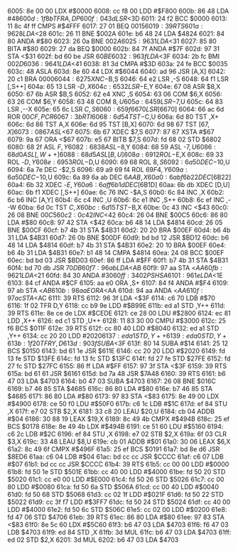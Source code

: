 6005: 8e 00 00     LDX    #$0000
6008: cc f8 00     LDD    #$F800
600b: 86 48        LDA    #$48
600d: 1f 8b        TFR    A,DP
600f: 04 3d        LSR    <$3D
6011: 24 f2        BCC    $0000
6013: 11 8c 4f ff  CMPS   #$4FFF
6017: 27 01        BEQ    $0015
6019: 39           RTS
601a: 96 28        LDA    <$28
601c: 26 11        BNE    $002A
601e: b6 48 24     LDA    $4824
6021: 84 80        ANDA   #$80
6023: 26 0a        BNE    $002A
6025: 96 31        LDA    <$31
6027: 85 80        BITA   #$80
6029: 27 da        BEQ    $0000
602b: 84 7f        ANDA   #$7F
602d: 97 31        STA    <$31
602f: bd 60 be     JSR    $60BE
6032: 96 3f        LDA    <$3F
6034: 2b fc        BMI    $002D
6036: 96 41        LDA    <$41
6038: 81 3d        CMPA   #$3D
603a: 24 fe        BCC    $0035
603c: 48           ASLA
603d: 8e 60 44     LDX    #$6044
6040: ad 96        JSR    [A,X]
6042: 20 c1        BRA    $0000
6044: 62 75        XNC    -$B,S
6046: 64 e2        LSR    ,-S
6048: 64 f1        LSR    [,S++]
604a: 65 13        LSR    -$D,X
604c: 65 32        LSR    -$E,Y
604e: 67 08        ASR    $8,X
6050: 67 6b        ASR    $B,S
6052: 62 e4        XNC    ,S
6054: 63 06        COM    $6,X
6056: 63 26        COM    $6,Y
6058: 63 48        COM    $8,U
605a: 64 59        LSR    -$7,U
605c: 64 83        LSR    ,--X
605e: 65 6c        LSR    $C,S
6060: 65 9f 66 70  LSR    [$6670]
6064: 66 ac 6d     ROR    $00CF,PCR
6067: 3b           RTI
6068: 6d 54        TST    -$C,U
606a: 6d 80        TST    ,X+
606c: 6d 86        TST    A,X
606e: 6d 95        TST    [B,X]
6070: 6d 98 67     TST    [$67,X]
6073: 08 67        ASL    <$67
6075: 6b 67        XDEC   $7,S
6077: 87 67        XSTA   #$67
6079: 9a 67        ORA    <$67
607b: e5 67        BITB   $7,S
607d: fd 68 02     STD    $6802
6080: 68 2f        ASL    $F,Y
6082: 68 38        ASL    -$8,Y
6084: 68 59        ASL    -$7,U
6086: 68 d0        ASL    [,W++]
6088: 68 d5        ASL    [B,U]
608a: 69 12        ROL    -$E,X
608c: 69 33        ROL    -$D,Y
608e: 69 53        ROL    -$D,U
6090: 69 68        ROL    $8,S
6092: 6a 50        DEC    -$10,U
6094: 6a 7e        DEC    -$2,S
6096: 69 a9 69 f4  ROL    $69F4,Y
609a: 6a 50        DEC    -$10,U
609c: 6a 89 6a ab  DEC    $6AAB,X
60a0: 6a bf 6b 22  DEC    [$6B22]
60a4: 6b 32        XDEC   -$E,Y
60a6: 6a ff 6b 1d  DEC    [$6B1D]
60aa: 6b db        XDEC   [D,U]
60ac: 6b f1        XDEC   [,S++]
60ae: 6c 76        INC    -$A,S
60b0: 6c 84        INC    ,X
60b2: 6c b6        INC    [A,Y]
60b4: 6c c4        INC    ,U
60b6: 6c e1        INC    ,S++
60b8: 6c ef        INC    ,--W
60ba: 6d 0c        TST    $C,X
60bc: 6d 15        TST    -$B,X
60be: 0c 43        INC    <$43
60c0: 26 08        BNE    $00C5
60c2: 0c 42        INC    <$42
60c4: 26 04        BNE    $00C5
60c6: 86 80        LDA    #$80
60c8: 97 42        STA    <$42
60ca: b6 48 14     LDA    $4814
60cd: 26 05        BNE    $00CF
60cf: b7 4b 31     STA    $4B31
60d2: 20 20        BRA    $00EF
60d4: b6 4b 31     LDA    $4B31
60d7: 26 0b        BNE    $00DF
60d9: bd bd 12     JSR    $BD12
60dc: b6 48 14     LDA    $4814
60df: b7 4b 31     STA    $4B31
60e2: 20 10        BRA    $00EF
60e4: b6 4b 31     LDA    $4B31
60e7: b1 48 14     CMPA   $4814
60ea: 24 08        BCC    $00EF
60ec: bd bd 03     JSR    $BD03
60ef: 86 ff        LDA    #$FF
60f1: b7 4b 31     STA    $4B31
60f4: bd 70 db     JSR    $70DB
60f7: 96 ab        LDA    <$AB
60f9: 97 aa        STA    <$AA
60fb: 96 21        LDA    <$21
60fd: 84 30        ANDA   #$30
60ff: 34 02        PSHS   A
6101: 96 1e        LDA    <$1E
6103: 84 cf        ANDA   #$CF
6105: aa e0        ORA    ,S+
6107: 84 f4        ANDA   #$F4
6109: 97 ab        STA    <$AB
610b: 98 aa        EORA   <$AA
610d: 94 aa        ANDA   <$AA
610f: 97 ac        STA    <$AC
6111: 39           RTS
6112: 96 3f        LDA    <$3F
6114: c6 70        LDB    #$70
6116: 1f 02        TFR    D,Y
6118: cc b9 9e     LDD    #$B99E
611b: ed a1        STD    ,Y++
611d: 39           RTS
611e: 8e ce de     LDX    #$CEDE
6121: ce 28 00     LDU    #$2800
6124: ec 81        LDD    ,X++
6126: ed c1        STD    ,U++
6128: 11 83 30 00  CMPU   #$3000
612c: 25 f6        BCS    $011F
612e: 39           RTS
612f: cc 80 40     LDD    #$8040
6132: ed a1        STD    ,Y++
6134: cc 20 20     LDD    #$2020
6137: ed a1        STD    ,Y++
6139: ed a0        STD    ,Y+
613b: 1f 20        TFR    Y,D
613d: 90 3f        SUBA   <$3F
613f: 80 14        SUBA   #$14
6141: 25 12        BCS    $0150
6143: bd 61 1e     JSR    $611E
6146: cc 20 20     LDD    #$2020
6149: fd 13 fe     STD    $13FE
614c: fd 13 fc     STD    $13FC
614f: fd 27 fe     STD    $27FE
6152: fd 27 fc     STD    $27FC
6155: 86 ff        LDA    #$FF
6157: 97 3f        STA    <$3F
6159: 39           RTS
615a: bd 61 61     JSR    $6161
615d: bd 7a 48     JSR    $7A48
6160: 39           RTS
6161: b6 47 03     LDA    $4703
6164: b0 47 03     SUBA   $4703
6167: 26 08        BNE    $016C
6169: b7 46 85     STA    $4685
616c: 86 80        LDA    #$80
616e: b7 46 85     STA    $4685
6171: 86 80        LDA    #$80
6173: 97 83        STA    <$83
6175: 8e 49 00     LDX    #$4900
6178: ce 50 f0     LDU    #$50F0
617b: c6 1c        LDB    #$1C
617d: ef 84        STU    ,X
617f: e7 02        STB    $2,X
6181: 33 c8 20     LEAU   $20,U
6184: cb 04        ADDB   #$04
6186: 30 88 19     LEAX   $19,X
6189: 8c 49 4b     CMPX   #$494B
618c: 25 ef        BCS    $0178
618e: 8e 49 4b     LDX    #$494B
6191: ce 51 60     LDU    #$5160
6194: c6 2c        LDB    #$2C
6196: ef 84        STU    ,X
6198: e7 02        STB    $2,X
619a: 6f 03        CLR    $3,X
619c: 33 48        LEAU   $8,U
619e: cb 01        ADDB   #$01
61a0: 30 06        LEAX   $6,X
61a2: 8c 49 6f     CMPX   #$496F
61a5: 25 ef        BCS    $0191
61a7: bd 8e d6     JSR    $8ED6
61aa: c6 04        LDB    #$04
61ac: bd cc cc     JSR    $CCCC
61af: c6 07        LDB    #$07
61b1: bd cc cc     JSR    $CCCC
61b4: 39           RTS
61b5: cc 00 00     LDD    #$0000
61b8: fd 50 1e     STD    $501E
61bb: cc 40 00     LDD    #$4000
61be: fd 50 20     STD    $5020
61c1: cc e0 00     LDD    #$E000
61c4: fd 50 26     STD    $5026
61c7: cc 00 80     LDD    #$0080
61ca: fd 50 6a     STD    $506A
61cd: cc 00 40     LDD    #$0040
61d0: fd 50 68     STD    $5068
61d3: cc 02 1f     LDD    #$021F
61d6: fd 50 22     STD    $5022
61d9: cc 3f f7     LDD    #$3FF7
61dc: fd 50 24     STD    $5024
61df: cc 40 00     LDD    #$4000
61e2: fd 50 6c     STD    $506C
61e5: cc 02 00     LDD    #$0200
61e8: fd 47 06     STD    $4706
61eb: 39           RTS
61ec: 86 80        LDA    #$80
61ee: 97 83        STA    <$83
61f0: 8e 5c 60     LDX    #$5C60
61f3: b6 47 03     LDA    $4703
61f6: f6 47 03     LDB    $4703
61f9: ed 84        STD    ,X
61fb: 3d           MUL
61fc: b6 47 03     LDA    $4703
61ff: ed 02        STD    $2,X
6201: 3d           MUL
6202: b6 47 03     LDA    $4703
